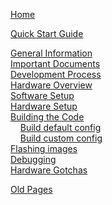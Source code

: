 [Home](Home)  

[Quick Start Guide](Quick-Start-Guide)  

[General Information](General-Information)  
[Important Documents](Important-Documents)  
[Development Process](Development-Process)  
[Hardware Overview](Hardware-Overview)  
[Software Setup](Software-Setup)  
[Hardware Setup](Hardware-Setup)  
[Building the Code](Building-the-Code)  
&nbsp;&nbsp;&nbsp;&nbsp;[Build default config](Build-default-config)  
&nbsp;&nbsp;&nbsp;&nbsp;[Build custom config](Build-custom-config)  
[Flashing images](Flashing-images)  
[Debugging](Debugging)  
[Hardware Gotchas](Hardware-Gotchas)  

[Old Pages](Old-Pages)

